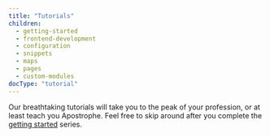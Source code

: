 ```yaml
---
title: "Tutorials"
children:
  - getting-started
  - frontend-development
  - configuration
  - snippets
  - maps
  - pages
  - custom-modules
docType: "tutorial"
---
```


Our breathtaking tutorials will take you to the peak of your profession, or at least teach you Apostrophe. Feel free to skip around after you complete the [getting started](getting-started/index.html) series.

